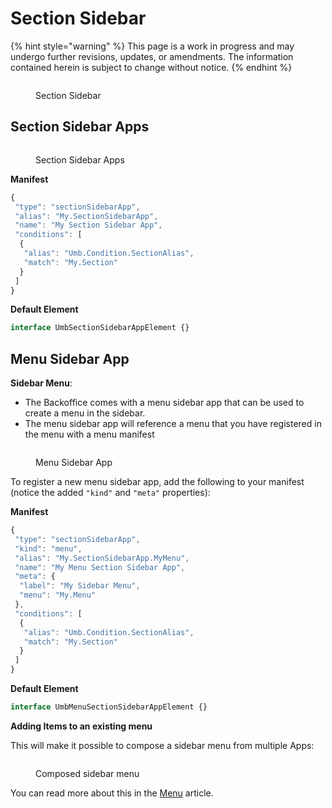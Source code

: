 # Section Sidebar

{% hint style="warning" %}
This page is a work in progress and may undergo further revisions, updates, or amendments. The information contained herein is subject to change without notice.
{% endhint %}

<figure><img src="../../../../.gitbook/assets/section-sidebar.svg" alt=""><figcaption><p>Section Sidebar</p></figcaption></figure>

## Section Sidebar Apps <a href="#section-sidebar-apps" id="section-sidebar-apps"></a>

<figure><img src="../../../../.gitbook/assets/section-sidebar-apps.svg" alt=""><figcaption><p>Section Sidebar Apps</p></figcaption></figure>

**Manifest**

```typescript
{
 "type": "sectionSidebarApp",
 "alias": "My.SectionSidebarApp",
 "name": "My Section Sidebar App",
 "conditions": [
  {
   "alias": "Umb.Condition.SectionAlias",
   "match": "My.Section"
  }
 ]
}
```

**Default Element**

```typescript
interface UmbSectionSidebarAppElement {}
```

## **Menu Sidebar App**

**Sidebar Menu**:

* The Backoffice comes with a menu sidebar app that can be used to create a menu in the sidebar.
* The menu sidebar app will reference a menu that you have registered in the menu with a menu manifest

<figure><img src="../../../../.gitbook/assets/section-menu-sidebar-app.svg" alt=""><figcaption><p>Menu Sidebar App</p></figcaption></figure>

To register a new menu sidebar app, add the following to your manifest (notice the added `"kind"` and `"meta"` properties):

**Manifest**

```typescript
{
 "type": "sectionSidebarApp",
 "kind": "menu",
 "alias": "My.SectionSidebarApp.MyMenu",
 "name": "My Menu Section Sidebar App",
 "meta": {
  "label": "My Sidebar Menu",
  "menu": "My.Menu"
 },
 "conditions": [
  {
   "alias": "Umb.Condition.SectionAlias",
   "match": "My.Section"
  }
 ]
}
```

**Default Element**

```typescript
interface UmbMenuSectionSidebarAppElement {}
```

**Adding Items to an existing menu**

This will make it possible to compose a sidebar menu from multiple Apps:

<figure><img src="../../../../.gitbook/assets/section-sidebar-composed-apps.svg" alt=""><figcaption><p>Composed sidebar menu</p></figcaption></figure>

You can read more about this in the [Menu](../menu.md) article.

